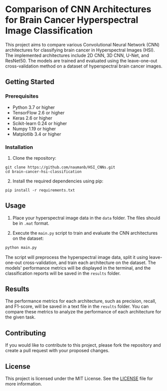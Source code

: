# Comparison of CNN Architectures for Brain Cancer Hyperspectral Image Classification

This project aims to compare various Convolutional Neural Network (CNN) architectures for classifying brain cancer in Hyperspectral Images (HSI). The implemented architectures include 2D CNN, 3D CNN, U-Net, and ResNet50. The models are trained and evaluated using the leave-one-out cross-validation method on a dataset of hyperspectral brain cancer images.

## Getting Started

### Prerequisites

- Python 3.7 or higher
- TensorFlow 2.6 or higher
- Keras 2.6 or higher
- Scikit-learn 0.24 or higher
- Numpy 1.19 or higher
- Matplotlib 3.4 or higher

### Installation

1. Clone the repository:
```
git clone https://github.com/naumanb/HSI_CNNs.git
cd brain-cancer-hsi-classification
```

2. Install the required dependencies using pip:
```
pip install -r requirements.txt
```

## Usage

1. Place your hyperspectral image data in the `data` folder. The files should be in `.mat` format.

2. Execute the `main.py` script to train and evaluate the CNN architectures on the dataset:

```python
python main.py
```

The script will preprocess the hyperspectral image data, split it using leave-one-out cross-validation, and train each architecture on the dataset. The models' performance metrics will be displayed in the terminal, and the classification reports will be saved in the `results` folder.

## Results

The performance metrics for each architecture, such as precision, recall, and F1-score, will be saved in a text file in the `results` folder. You can compare these metrics to analyze the performance of each architecture for the given task.

## Contributing

If you would like to contribute to this project, please fork the repository and create a pull request with your proposed changes.

## License

This project is licensed under the MIT License. See the [LICENSE](LICENSE) file for more information.


